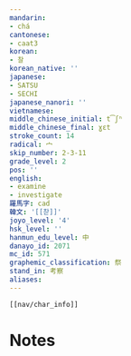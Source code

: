 ```yaml
---
mandarin:
- chá
cantonese:
- caat3
korean:
- 찰
korean_native: ''
japanese:
- SATSU
- SECHI
japanese_nanori: ''
vietnamese:
middle_chinese_initial: t͡ʃʰ
middle_chinese_final: ɣɛt
stroke_count: 14
radical: 宀
skip_number: 2-3-11
grade_level: 2
pos: ''
english:
- examine
- investigate
羅馬字: cad
韓文: '[[찯]]'
joyo_level: '4'
hsk_level: ''
hanmun_edu_level: 中
danayo_id: 2071
mc_id: 571
graphemic_classification: 祭
stand_in: 考察
aliases:
---
```

```meta-bind-embed
[[nav/char_info]]
```

# Notes
